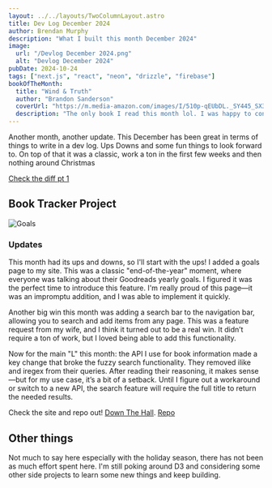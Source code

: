 ```yaml
---
layout: ../../layouts/TwoColumnLayout.astro
title: Dev Log December 2024
author: Brendan Murphy
description: "What I built this month December 2024"
image:
  url: "/Devlog December 2024.png"
  alt: "Devlog December 2024"
pubDate: 2024-10-24
tags: ["next.js", "react", "neon", "drizzle", "firebase"]
bookOfTheMonth:
  title: "Wind & Truth"
  author: "Brandon Sanderson"
  coverUrl: "https://m.media-amazon.com/images/I/510p-qEUbDL._SY445_SX342_PQ37_.jpg"
  description: "The only book I read this month lol. I was happy to conclude one of my favoirte series, but sort of disappointed in the book as a whole."
---
```


Another month, another update. This December has been great in terms of things to write in a dev log. Ups Downs and some fun things to look forward to. On top of that it was a classic, work a ton in the first few weeks and then nothing around Christmas

[Check the diff pt 1](https://github.com/bmurf17/down-the-hall/pull/11)

## Book Tracker Project

![Goals](/Goals.PNG "Goals")

### Updates

This month had its ups and downs, so I'll start with the ups! I added a goals page to my site. This was a classic "end-of-the-year" moment, where everyone was talking about their Goodreads yearly goals. I figured it was the perfect time to introduce this feature. I'm really proud of this page—it was an impromptu addition, and I was able to implement it quickly.

Another big win this month was adding a search bar to the navigation bar, allowing you to search and add items from any page. This was a feature request from my wife, and I think it turned out to be a real win. It didn’t require a ton of work, but I loved being able to add this functionality.

Now for the main "L" this month: the API I use for book information made a key change that broke the fuzzy search functionality. They removed ilike and iregex from their queries. After reading their reasoning, it makes sense—but for my use case, it’s a bit of a setback. Until I figure out a workaround or switch to a new API, the search feature will require the full title to return the needed results.

Check the site and repo out!
[Down The Hall](https://down-the-hall.vercel.app/).
[Repo](https://github.com/bmurf17/down-the-hall)

## Other things

Not much to say here especially with the holiday season, there has not been as much effort spent here. I'm still poking around D3 and considering some other side projects to learn some new things and keep building.
